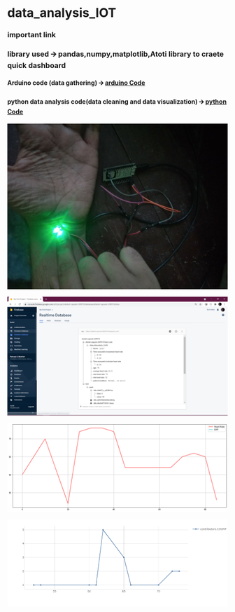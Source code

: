 # data_analysis_IOT

### important link
### library used 🡪 **pandas**,**numpy**,**matplotlib**,**Atoti library** to craete quick dashboard

#### Arduino code (**data gathering**) 🡪  [arduino Code](https://github.com/gourangasatapathyvit/data_analysis_IOT/blob/main/arduino_code.ino)

#### python data analysis code(**data cleaning and data visualization**) 🡪  [python Code](https://github.com/gourangasatapathyvit/data_analysis_IOT/blob/main/iot.ipynb)

![alt text](https://github.com/gourangasatapathyvit/data_analysis_IOT/blob/main/sensor.jpeg)

![alt text](https://github.com/gourangasatapathyvit/data_analysis_IOT/blob/main/1.PNG)

![alt text](https://github.com/gourangasatapathyvit/data_analysis_IOT/blob/main/3.png)

![alt text](https://github.com/gourangasatapathyvit/data_analysis_IOT/blob/main/4.png)
